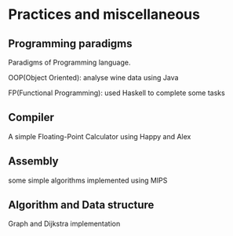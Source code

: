 # Practices and miscellaneous 
## Programming paradigms
Paradigms of Programming language.<br>
<p>OOP(Object Oriented): analyse wine data using Java</p>
<p>FP(Functional Programming): used Haskell to complete some tasks</p>

## Compiler 
A simple Floating-Point Calculator using Happy and Alex

## Assembly
some simple algorithms implemented using MIPS

## Algorithm and Data structure
Graph and Dijkstra implementation 

